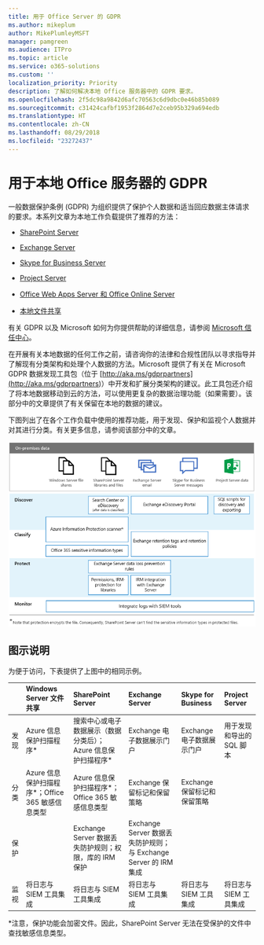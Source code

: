 ```yaml
---
title: 用于 Office Server 的 GDPR
ms.author: mikeplum
author: MikePlumleyMSFT
manager: pamgreen
ms.audience: ITPro
ms.topic: article
ms.service: o365-solutions
ms.custom: ''
localization_priority: Priority
description: 了解如何解决本地 Office 服务器中的 GDPR 要求。
ms.openlocfilehash: 2f5dc98a9842d6afc70563c6d9dbc0e46b85b089
ms.sourcegitcommit: c31424cafbf1953f2864d7e2ceb95b329a694edb
ms.translationtype: HT
ms.contentlocale: zh-CN
ms.lasthandoff: 08/29/2018
ms.locfileid: "23272437"
---
```

# <a name="gdpr-for-office-on-premises-servers"></a>用于本地 Office 服务器的 GDPR

一般数据保护条例 (GDPR) 为组织提供了保护个人数据和适当回应数据主体请求的要求。本系列文章为本地工作负载提供了推荐的方法：

-   [SharePoint Server](gdpr-for-sharepoint-server.md)

-   [Exchange Server](gdpr-for-exchange-server.md)

-   [Skype for Business Server](gdpr-for-skype-for-business-server.md)

-   [Project Server](gdpr-for-project-server.md)

-   [Office Web Apps Server 和 Office Online Server](gdpr-for-office-online-server.md)

-   [本地文件共享](gdpr-for-on-premises-file-shares.md)

有关 GDPR 以及 Microsoft 如何为你提供帮助的详细信息，请参阅 [Microsoft 信任中心](https://www.microsoft.com/zh-CN/TrustCenter/Privacy/gdpr/default.aspx)。

在开展有关本地数据的任何工作之前，请咨询你的法律和合规性团队以寻求指导并了解现有分类架构和处理个人数据的方法。Microsoft 提供了有关在 Microsoft GDPR 数据发现工具包（位于 [http://aka.ms/gdprpartners](<http://aka.ms/gdprpartners>)）中开发和扩展分类架构的建议。此工具包还介绍了将本地数据移动到云的方法，可以使用更复杂的数据治理功能（如果需要）。该部分中的文章提供了有关保留在本地的数据的建议。

下图列出了在各个工作负载中使用的推荐功能，用于发现、保护和监视个人数据并对其进行分类。有关更多信息，请参阅该部分中的文章。

![](media/gdpr-for-office-servers-image1.png)

## <a name="illustration-description"></a>图示说明

为便于访问，下表提供了上图中的相同示例。

|             |Windows Server 文件共享|SharePoint Server|Exchange Server|Skype for Business|Project Server|
|:------------|:-------------------------|:----------------|:--------------|:-----------------|:-------------|
|发现|Azure 信息保护扫描程序*|搜索中心或电子数据展示（数据分类后）；Azure 信息保护扫描程序*|Exchange 电子数据展示门户|Exchange 电子数据展示门户|用于发现和导出的 SQL 脚本|
|分类|Azure 信息保护扫描程序*；Office 365 敏感信息类型|Azure 信息保护扫描程序*；Office 365 敏感信息类型|Exchange 保留标记和保留策略|Exchange 保留标记和保留策略||
|保护||Exchange Server 数据丢失防护规则；权限，库的 IRM 保护|Exchange Server 数据丢失防护规则；与 Exchange Server 的 IRM 集成|||
|监视|将日志与 SIEM 工具集成|将日志与 SIEM 工具集成|将日志与 SIEM 工具集成|将日志与 SIEM 工具集成|将日志与 SIEM 工具集成|

*注意，保护功能会加密文件。因此，SharePoint Server 无法在受保护的文件中查找敏感信息类型。
